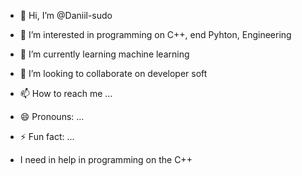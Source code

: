- 👋 Hi, I’m @Daniil-sudo
- 👀 I’m interested in programming on C++, end Pyhton, Engineering
- 🌱 I’m currently learning machine learning
- 💞️ I’m looking to collaborate on developer soft
- 📫 How to reach me ...
- 😄 Pronouns: ...
- ⚡ Fun fact: ...

- I need in help in programming on the C++

<!---
Daniil-sudo/Daniil-sudo is a ✨ special ✨ repository because its `README.md` (this file) appears on your GitHub profile.
You can click the Preview link to take a look at your changes.
--->
